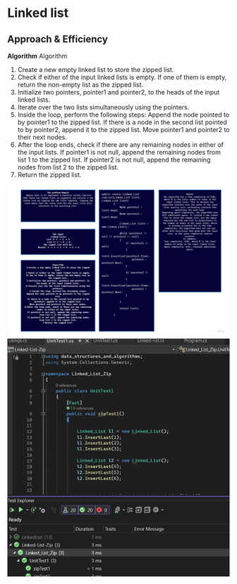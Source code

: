 # Linked list

## Approach & Efficiency
**Algorithm**
Algorithm

1. Create a new empty linked list to store the zipped list.
2. Check if either of the input linked lists is empty. If one of them is empty, return the non-empty list as the zipped list.
3. Initialize two pointers, pointer1 and pointer2, to the heads of the input linked lists.
4. Iterate over the two lists simultaneously using the pointers.
5. Inside the loop, perform the following steps:
Append the node pointed to by pointer1 to the zipped list.
If there is a node in the second list pointed to by pointer2, append it to the zipped list.
Move pointer1 and pointer2 to their next nodes.
6. After the loop ends, check if there are any remaining nodes in either of the input lists.
If pointer1 is not null, append the remaining nodes from list 1 to the zipped list.
If pointer2 is not null, append the remaining nodes from list 2 to the zipped list.
7. Return the zipped list.

![white](https://github.com/abdarahman-shaheen/data-structures-and-algorithms/blob/master/data-structures-and-algorithms/Code-challenge-8/Linked-list-Zip.jpg)
![test](https://github.com/abdarahman-shaheen/data-structures-and-algorithms/blob/master/data-structures-and-algorithms/Code-challenge-8/Linked-list-zip.png)
